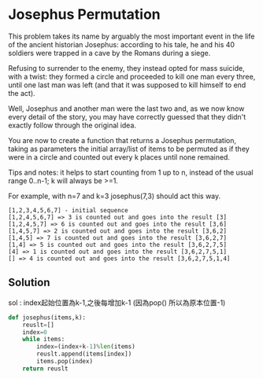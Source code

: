 # Josephus Permutation
This problem takes its name by arguably the most important event in the life of the ancient historian Josephus: according to his tale, he and his 40 soldiers were trapped in a cave by the Romans during a siege.</br>

Refusing to surrender to the enemy, they instead opted for mass suicide, with a twist: they formed a circle and proceeded to kill one man every three, until one last man was left (and that it was supposed to kill himself to end the act).</br>

Well, Josephus and another man were the last two and, as we now know every detail of the story, you may have correctly guessed that they didn't exactly follow through the original idea.</br>

You are now to create a function that returns a Josephus permutation, taking as parameters the initial array/list of items to be permuted as if they were in a circle and counted out every k places until none remained.</br>

Tips and notes: it helps to start counting from 1 up to n, instead of the usual range 0..n-1; k will always be >=1. </br>

For example, with n=7 and k=3 josephus(7,3) should act this way.

```
[1,2,3,4,5,6,7] - initial sequence
[1,2,4,5,6,7] => 3 is counted out and goes into the result [3]
[1,2,4,5,7] => 6 is counted out and goes into the result [3,6]
[1,4,5,7] => 2 is counted out and goes into the result [3,6,2]
[1,4,5] => 7 is counted out and goes into the result [3,6,2,7]
[1,4] => 5 is counted out and goes into the result [3,6,2,7,5]
[4] => 1 is counted out and goes into the result [3,6,2,7,5,1]
[] => 4 is counted out and goes into the result [3,6,2,7,5,1,4]
```




## Solution

sol : index起始位置為k-1,之後每增加k-1 (因為pop() 所以為原本位置-1)

``` python
def josephus(items,k):
    reuslt=[]
    index=0
    while items:   
        index=(index+k-1)%len(items)     
        reuslt.append(items[index])
        items.pop(index)        
    return reuslt
```










